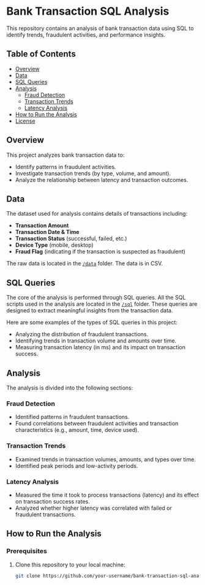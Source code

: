 # Bank Transaction SQL Analysis

This repository contains an analysis of bank transaction data using SQL to identify trends, fraudulent activities, and performance insights.

## Table of Contents

- [Overview](#overview)
- [Data](#data)
- [SQL Queries](#sql-queries)
- [Analysis](#analysis)
  - [Fraud Detection](#fraud-detection)
  - [Transaction Trends](#transaction-trends)
  - [Latency Analysis](#latency-analysis)
- [How to Run the Analysis](#how-to-run-the-analysis)
- [License](#license)

## Overview

This project analyzes bank transaction data to:
- Identify patterns in fraudulent activities.
- Investigate transaction trends (by type, volume, and amount).
- Analyze the relationship between latency and transaction outcomes.

## Data

The dataset used for analysis contains details of transactions including:
- **Transaction Amount**
- **Transaction Date & Time**
- **Transaction Status** (successful, failed, etc.)
- **Device Type** (mobile, desktop)
- **Fraud Flag** (indicating if the transaction is suspected as fraudulent)

The raw data is located in the [`/data`](https://github.com/marcusasar/Bank-Transaction-SQL-Analysis/tree/main/Data) folder. The data is in CSV.

## SQL Queries

The core of the analysis is performed through SQL queries. All the SQL scripts used in the analysis are located in the [`/sql`](https://github.com/marcusasar/Bank-Transaction-SQL-Analysis/tree/main/Sql_Queries) folder. These queries are designed to extract meaningful insights from the transaction data.

Here are some examples of the types of SQL queries in this project:
- Analyzing the distribution of fraudulent transactions.
- Identifying trends in transaction volume and amounts over time.
- Measuring transaction latency (in ms) and its impact on transaction success.

## Analysis

The analysis is divided into the following sections:
### Fraud Detection
- Identified patterns in fraudulent transactions.
- Found correlations between fraudulent activities and transaction characteristics (e.g., amount, time, device used).

### Transaction Trends
- Examined trends in transaction volumes, amounts, and types over time.
- Identified peak periods and low-activity periods.

### Latency Analysis
- Measured the time it took to process transactions (latency) and its effect on transaction success rates.
- Analyzed whether higher latency was correlated with failed or fraudulent transactions.

## How to Run the Analysis

### Prerequisites
1. Clone this repository to your local machine:
   ```bash
   git clone https://github.com/your-username/bank-transaction-sql-analysis.git
